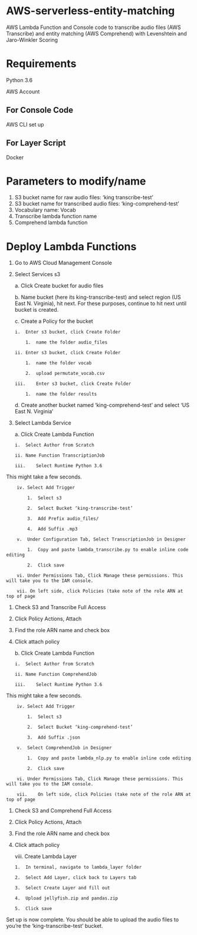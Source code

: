 # AWS-serverless-entity-matching
AWS Lambda Function and Console code to transcribe audio files (AWS Transcribe) and entity matching (AWS Comprehend) with Levenshtein and Jaro-Winkler Scoring


# Requirements
Python 3.6

AWS Account
## For Console Code
AWS CLI set up
## For Layer Script
Docker 

# Parameters to modify/name
1.	S3 bucket name for raw audio files: ‘king transcribe-test’
2.	S3 bucket name for transcribed audio files: ‘king-comprehend-test’
3.	Vocabulary name: Vocab
4.	Transcribe lambda function name
5.	Comprehend lambda function


# Deploy Lambda Functions

1.	Go to AWS Cloud Management Console
2.	Select Services s3	

	a. Click Create bucket for audio files
	
	b. Name bucket (here its king-transcribe-test) and select region (US East N. Virginia), hit next. For these purposes, continue to hit next until bucket is created.
  	
	c. Create a Policy for the bucket 

 		i.	Enter s3 bucket, click Create Folder 
			
			1.	name the folder audio_files

  		ii.	Enter s3 bucket, click Create Folder 
			
			1.	name the folder vocab
			
			2.	upload permutate_vocab.csv 

		iii.	Enter s3 bucket, click Create Folder 
			
			1.	name the folder results

	d.	Create another bucket named ‘king-comprehend-test’ and select ‘US East N. Virginia’

3.	Select Lambda Service
 
	a.	Click Create Lambda Function

		i.	Select Author from Scratch

		ii.	Name Function TranscriptionJob

		iii.	Select Runtime Python 3.6

This might take a few seconds.
		
		iv.	Select Add Trigger
			
			1.	Select s3
			
			2.	Select Bucket ‘king-transcribe-test’
			
			3.	Add Prefix audio_files/
			
			4.	Add Suffix .mp3
		
		v.	Under Configuration Tab, Select TranscriptionJob in Designer
			
			1.	Copy and paste lambda_transcribe.py to enable inline code editing

			2.	Click save

		vi.	Under Permissions Tab, Click Manage these permissions. This will take you to the IAM console.
		
		vii. On left side, click Policies (take note of the role ARN at top of page

1.	Check S3 and Transcribe Full Access

2.	Click Policy Actions, Attach

3.	Find the role ARN name and check box

4.	Click attach policy

	b.	Click Create Lambda Function
		
		i.	Select Author from Scratch
		
		ii.	Name Function ComprehendJob
		
		iii.	Select Runtime Python 3.6

This might take a few seconds.
		
		iv.	Select Add Trigger
			
			1.	Select s3
			
			2.	Select Bucket ‘king-comprehend-test’
			
			3.	Add Suffix .json

		v.	Select ComprehendJob in Designer
			
			1.	Copy and paste lambda_nlp.py to enable inline code editing
			
			2.	Click save

		vi.	Under Permissions Tab, Click Manage these permissions. This will take you to the IAM console.
		
		vii.	On left side, click Policies (take note of the role ARN at top of page

1.	Check S3  and Comprehend Full Access
2.	Click Policy Actions, Attach
3.	Find the role ARN name and check box
4.	Click attach policy

	viii.	Create Lambda Layer
		
		1.	In terminal, navigate to lambda_layer folder
		
		2.	Select Add Layer, click back to Layers tab
		
		3.	Select Create Layer and fill out

		4.	Upload jellyfish.zip and pandas.zip
		
		5.	Click save




Set up is now complete. You should be able to upload the audio files to you’re the ‘king-transcribe-test’ bucket.
